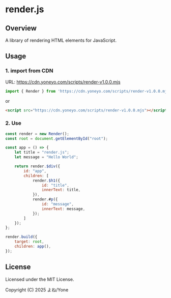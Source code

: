 # render.js

## Overview

A library of rendering HTML elements for JavaScript.

## Usage

### 1. import from CDN

URL: https://cdn.yoneyo.com/scripts/render-v1.0.0.mjs

```js
import { Render } from 'https://cdn.yoneyo.com/scripts/render-v1.0.0.mjs';
```

or

```html
<script src="https://cdn.yoneyo.com/scripts/render-v1.0.0.mjs"></script>
```

### 2. Use

```js
const render = new Render();
const root = document.getElementById("root");

const app = () => {
    let title = "render.js";
    let message = "Hello World";

    return render.$div({
        id: "app",
        children: [
            render.$h1({
                id: "title",
                innerText: title,
            }),
            render.#p({
                id: "message",
                innerText: message,
            });
        ]
    });
};

render.build({
    target: root,
    children: app(),
});
```

## License

Licensed under the MIT License.

Copyright (C) 2025 よね/Yone
